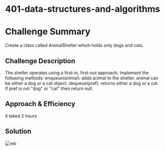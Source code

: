 # 401-data-structures-and-algorithms

# Challenge Summary

Create a class called AnimalShelter which holds only dogs and cats.

## Challenge Description

The shelter operates using a first-in, first-out approach.
Implement the following methods:
enqueue(animal): adds animal to the shelter. animal can be either a dog or a cat object.
dequeue(pref): returns either a dog or a cat. If pref is not "dog" or "cat" then return null.

## Approach & Efficiency
it taked 2 hours 

## Solution

![wb](./xh12.jpg)
